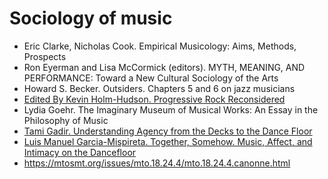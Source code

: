 Sociology of music
===

- Eric Clarke, Nicholas Cook. Empirical Musicology: Aims, Methods, Prospects
- Ron Eyerman and Lisa McCormick (editors). MYTH, MEANING, AND PERFORMANCE: Toward a New Cultural Sociology of the Arts
- Howard S. Becker. Outsiders. Chapters 5 and 6 on jazz musicians
- [Edited By Kevin Holm-Hudson. Progressive Rock Reconsidered](https://www.routledge.com/Progressive-Rock-Reconsidered/Holm-Hudson/p/book/9780815337157)
- Lydia Goehr. The Imaginary Museum of Musical Works: An Essay in the Philosophy of Music
- [Tami Gadir. Understanding Agency from the Decks to the Dance Floor](https://mtosmt.org/issues/mto.18.24.3/mto.18.24.3.gadir.html)
- [Luis Manuel Garcia-Mispireta. Together, Somehow. Music, Affect, and Intimacy on the Dancefloor ](https://www.dukeupress.edu/together-somehow)
- https://mtosmt.org/issues/mto.18.24.4/mto.18.24.4.canonne.html
